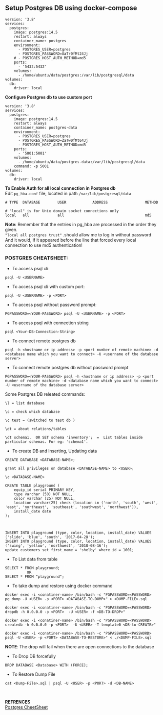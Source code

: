 ## Setup Postgres DB using docker-compose

```
version: '3.8'
services:
  postgres:
    image: postgres:14.5
    restart: always
    container_name: postgres
    environment:
      - POSTGRES_USER=postgres
      - POSTGRES_PASSWORD=UaTr0fMt24Jj
    # - POSTGRES_HOST_AUTH_METHOD=md5
    ports:
      - '5432:5432'
    volumes:
      - /home/ubuntu/data/postgres:/var/lib/postgresql/data
volumes:
  db:
    driver: local

```

**Configure Postgres db to use custom port**

```
version: '3.8'
services:
  postgres:
    image: postgres:14.5
    restart: always
    container_name: postgres-data
    environment:
      - POSTGRES_USER=postgres
      - POSTGRES_PASSWORD=ZaTw0fMt64Jj
      - POSTGRES_HOST_AUTH_METHOD=md5
    ports:
      - '5001:5001'
    volumes:
      - /home/ubuntu/data/postgres-data:/var/lib/postgresql/data
    command: -p 5001
volumes:
  db:
    driver: local
```

**To Enable Auth for all local connection in Postgres db** <br>
Edit `pg_hba.conf` file, located in path `/var/lib/postgresql/data`

```
# TYPE  DATABASE        USER            ADDRESS                 METHOD

# "local" is for Unix domain socket connections only
local   all             all                                     md5

```
**Note:** Remember that the entries in pg_hba are processed in the order they given.  
`"local all postgres trust"` .should allow me to log in  without password
And it would, if it appeared before the line that forced every local connection to use md5 authentication!

### POSTGRES CHEATSHEET:

- To access psql cli
```
psql -U <USERNAME>
```
- To access psql cli with custom port:
```
psql -U <USERNAME> -p <PORT>
```
- To access psql without password prompt:
```
PGPASSWORD=<YOUR-PASSWORD> psql -U <USERNAME> -p <PORT>
```
- To access psql with connection string
```
psql <Your-DB-Connection-String>
```
- To connect remote postgres db
```
psql -h <hostname or ip address> -p <port number of remote machine> -d <database name which you want to connect> -U <username of the database server>
```
- To connect remote postgres db without password prompt
```
PGPASSWORD=<YOUR-PASSWORD> psql -h <hostname or ip address> -p <port number of remote machine> -d <database name which you want to connect> -U <username of the database server>
```
Some Postgres DB releated commands:
```
\l = list database

\c = check which database

\c test = (switched to test db )

\dt = about relations/tables

\dt schema1.  OR SET schema 'inventory';  =  List tables inside particular schemas. For eg: 'schema1'.
```
- To create DB and Inserting, Updating data
```
CREATE DATABASE <DATABASE-NAME>;

grant all privileges on database <DATABASE-NAME> to <USER>;

\c <DATABASE-NAME>

CREATE TABLE playground (
    equip_id serial PRIMARY KEY,
    type varchar (50) NOT NULL,
    color varchar (25) NOT NULL,
    location varchar(25) check (location in ('north', 'south', 'west', 'east', 'northeast', 'southeast', 'southwest', 'northwest')),
    install_date date
);



INSERT INTO playground (type, color, location, install_date) VALUES ('slide', 'blue', 'south', '2017-04-28');
INSERT INTO playground (type, color, location, install_date) VALUES ('swing', 'yellow', 'northwest', '2018-08-16');
update customers set first_name = 'shelby' where id = 1001;
```

- To List data from table
```
SELECT * FROM playground;
          OR
SELECT * FROM "playground";
````

- To take dump and restore using docker command
```
docker exec -i <conatiner-name> /bin/bash -c "PGPASSWORD=<PASSWORD> pg_dump -U <USER> -p <PORT> <DATABASE-TO-DUMP>" > <DUMP-FILE>.sql

docker exec -i <conatiner-name> /bin/bash -c "PGPASSWORD=<PASSWORD> dropdb -h 0.0.0.0 -p <PORT>  -U <USER> -f <DB-TO-DROP>"

docker exec -i <conatiner-name> /bin/bash -c "PGPASSWORD=<PASSWORD> createdb -h 0.0.0.0 -p <PORT>  -U <USER> -T template0 <DB-to-CREATE>"

docker exec -i <conatiner-name> /bin/bash -c "PGPASSWORD=<PASSWORD> psql -U <USER> -p <PORT> <DATABASE-TO-RESTORE>" < ./<DUMP-FILE>.sql
```
**NOTE**: The drop will fail when there are open connections to the database

- To Drop DB forcefully
```
DROP DATABASE <Database> WITH (FORCE);
```

- To Restore Dump File
```
cat <Dump-File>.sql | psql -U <USER> -p <PORT> -d <DB-NAME>
```
<br>

**REFRENCES** <br>
[Postgres CheetSheet](https://quickref.me/postgres)
